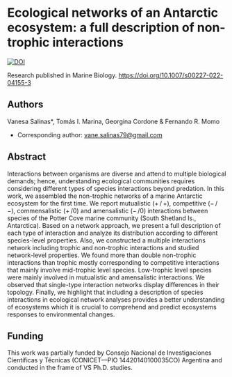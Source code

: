 # Ecological networks of an Antarctic ecosystem: a full description of non-trophic interactions

[![DOI](https://zenodo.org/badge/17050582.svg)]([https://doi.org/10.5281/zenodo.17050582])

Research published in Marine Biology. https://doi.org/10.1007/s00227-022-04155-3

## Authors
Vanesa Salinas*, Tomás I. Marina, Georgina Cordone & Fernando R. Momo
* Corresponding author: vane.salinas79@gmail.com

## Abstract
Interactions between organisms are diverse and attend to multiple biological demands; hence, understanding ecological communities requires considering different types of species interactions beyond predation. In this work, we assembled the non-trophic networks of a marine Antarctic ecosystem for the first time. We report mutualistic (+ / +), competitive (− / −), commensalistic (+ /0) and amensalistic (− /0) interactions between species of the Potter Cove marine community (South Shetland Is., Antarctica). Based on a network approach, we present a full description of each type of interaction and analyze its distribution according to different species-level properties. Also, we constructed a multiple interactions network including trophic and non-trophic interactions and studied network-level properties. We found more than double non-trophic interactions than trophic mostly corresponding to competitive interactions that mainly involve mid-trophic level species. Low-trophic level species were mainly involved in mutualistic and amensalistic interactions. We observed that single-type interaction networks display differences in their topology. Finally, we highlight that including a description of species interactions in ecological network analyses provides a better understanding of ecosystems which it is crucial to comprehend and predict ecosystems responses to environmental changes.

## Funding
This work was partially funded by Consejo Nacional de Investigaciones Científicas y Técnicas (CONICET—PIO 14420140100035CO) Argentina and conducted in the frame of VS Ph.D. studies.
